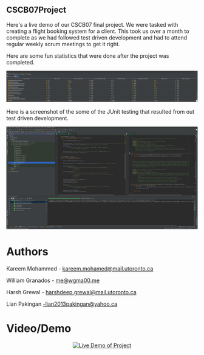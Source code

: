 CSCB07Project
-----------------------
Here's a live demo of our CSCB07 final project. We were tasked with creating a flight booking system for a client. This took us over a month to complete as we had followed test driven development and had to attend regular weekly scrum meetings to get it right.

Here are some fun statistics that were done after the project was completed.

![alt tag](https://raw.githubusercontent.com/wgma00/CSCB07Project/master/statistic.png)

Here is a screenshot of the some of the JUnit testing that resulted from out test driven development.

![alt tag](https://raw.githubusercontent.com/wgma00/CSCB07Project/master/testing.png)
 

Authors
===
Kareem Mohammed - kareem.mohamed@mail.utoronto.ca 

William Granados - me@wgma00.me

Harsh Grewal - harshdeep.grewal@mail.utoronto.ca

Lian Pakingan -lian2013pakingan@yahoo.ca


Video/Demo
===========

<p align="center">
  <a href="https://www.youtube.com/watch?v=7V_5gIEn70I">
  <img src="http://img.youtube.com/vi/7V_5gIEn70I/0.jpg" alt="Live Demo of Project"/>
</p>

